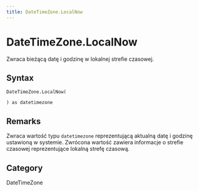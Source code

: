 ```yaml
---
title: DateTimeZone.LocalNow
---
```


# DateTimeZone.LocalNow


Zwraca bieżącą datę i godzinę w lokalnej strefie czasowej.


## Syntax

```powerquery
DateTimeZone.LocalNow(

) as datetimezone
```


## Remarks

Zwraca wartość typu <code>datetimezone</code> reprezentującą aktualną datę i godzinę ustawioną w systemie.    Zwrócona wartość zawiera informacje o strefie czasowej reprezentujące lokalną strefę czasową.



## Category
DateTimeZone
